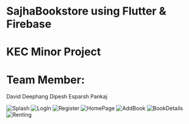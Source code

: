 # SajhaBookstore using Flutter & Firebase

# KEC Minor Project
# Team Member:
David
Deephang
Dipesh
Esparsh 
Pankaj

![Splash](https://github.com/ninjaaaxxx/Sajha_Bookstore/assets/132187755/b6029a7d-6181-4eeb-9d05-649d776f57ad)
![LogIn](https://github.com/ninjaaaxxx/Sajha_Bookstore/assets/132187755/aeeeb6bc-8fe2-4cce-b6cf-4ac4533c4a10)
![Register](https://github.com/ninjaaaxxx/Sajha_Bookstore/assets/132187755/5f83b798-a5db-4c6a-86e0-a352d21aa273)
![HomePage](https://github.com/ninjaaaxxx/Sajha_Bookstore/assets/132187755/c7b87784-d8b2-4b47-8046-54a9a4c7276e)
![AddBook](https://github.com/ninjaaaxxx/Sajha_Bookstore/assets/132187755/e7589358-3275-4d90-8f1e-d593b264b1ab)
![BookDetails](https://github.com/ninjaaaxxx/Sajha_Bookstore/assets/132187755/f6aeebdd-f8fb-4eb4-b756-11b9deb17af5)\
![Renting](https://github.com/ninjaaaxxx/Sajha_Bookstore/assets/132187755/eeb8c10d-09e7-457a-aaf6-0bf06c7718c9)
